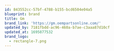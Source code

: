 ```yaml
---
id: 843552cc-57bf-4788-b155-bcd6504e04a5
blueprint: brand
title: Gm
brand_link: 'https://gm.oempartsonline.com/'
updated_by: 7181fbdd-ac96-460a-b7ae-c3aaa87d10cf
updated_at: 1695877532
brand_logo:
  - rectangle-7.png
---
```

